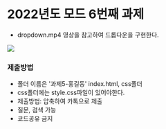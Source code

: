 # 2022년도 모드 6번째 과제
- dropdown.mp4 영상을 참고하여 드롭다운을 구현한다.
<img src="https://user-images.githubusercontent.com/89061456/172357528-1e1fe6d6-4c2a-4e59-a46a-7fa54d9feb0a.gif">

### 제출방법
- 폴더 이름은 '과제5-홍길동' index.html, css폴더 
- css폴더에는 style.css파일이 있어야한다.
- 제출방법: 압축하여 카톡으로 제출
- 질문, 검색 가능
- 코드공유 금지
